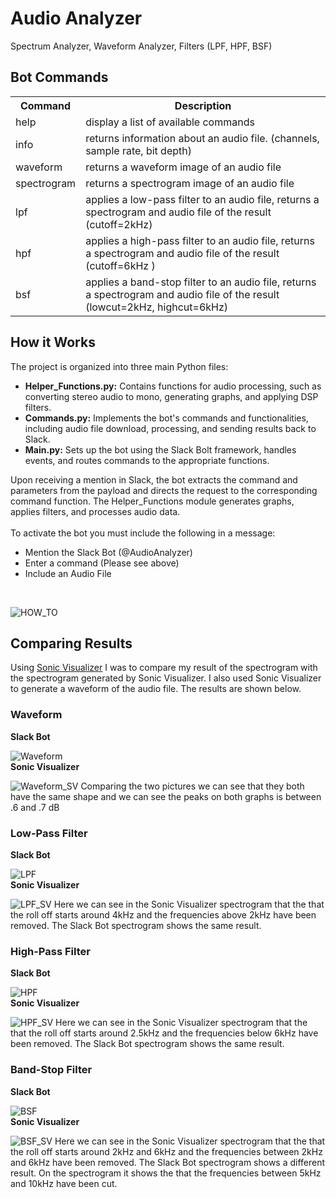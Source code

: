 <h1>Audio Analyzer</h1>
Spectrum Analyzer, Waveform Analyzer, Filters (LPF, HPF, BSF)

<h2>Bot Commands</h2>
<table>
  <tr>
    <th>Command</th>
    <th>Description</th>
  </tr>
  <tr>
    <td>help</td>
    <td>display a list of available commands</td>
  </tr>
  <tr>
    <td>info</td>
    <td>returns information about an audio file. (channels, sample rate, bit depth)</td>
  </tr>
  <tr>
    <td>waveform</td>
    <td>returns a waveform image of an audio file</td>
  </tr>
  <tr>
    <td>spectrogram</td>
    <td>returns a spectrogram image of an audio file</td>
  </tr>
  <tr>
    <td>lpf</td>
    <td>applies a low-pass filter to an audio file, returns a spectrogram and audio file of the result (cutoff=2kHz)</td>
  </tr>
  <tr>
    <td>hpf</td>
    <td>applies a high-pass filter to an audio file, returns a spectrogram and audio file of the result (cutoff=6kHz )</td>
  </tr>
  <tr>
    <td>bsf</td>
    <td>applies a band-stop filter to an audio file, returns a spectrogram and audio file of the result (lowcut=2kHz, highcut=6kHz)</td>
  </tr>
</table>

</body>
</html>

<h2>How it Works</h2>
The project is organized into three main Python files:<br>
<ul>
  <li><b>Helper_Functions.py:</b> Contains functions for audio processing, such as converting stereo audio to mono, generating graphs, and applying DSP filters.</li>
  <li><b>Commands.py:</b> Implements the bot's commands and functionalities, including audio file download, processing, and sending results back to Slack.</li>
  <li><b>Main.py:</b> Sets up the bot using the Slack Bolt framework, handles events, and routes commands to the appropriate functions.</li>
</ul>
Upon receiving a mention in Slack, the bot extracts the command and parameters from the payload and directs the request to the corresponding command function. The Helper_Functions module generates graphs, applies filters, and processes audio data.
<br><br>
To activate the bot you must include the following in a message:
<ul>
  <li>Mention the Slack Bot (@AudioAnalyzer)</li>
  <li>Enter a command (Please see above)</li>
  <li>Include an Audio File</li>
</ul>
<br>

![HOW_TO](Assets/Images/How_To_Call_Bot.png)

<h2>Comparing Results</h2>
Using <a href="https://www.sonicvisualiser.org/">Sonic Visualizer</a> I was to compare my result of the spectrogram with the spectrogram generated by Sonic Visualizer. I also used Sonic Visualizer to generate a waveform of the audio file. The results are shown below.
<br>

<h3>Waveform</h3>
<b>Slack Bot</b><br>

![Waveform](Assets/Images/Bot/Waveform/Waveform_Bot.png)
<br>
<b>Sonic Visualizer</b>
<br>

![Waveform_SV](Assets/Images/Sonic_Visualizer/Waveform_SV.png)
Comparing the two pictures we can see that they both have the same shape and we can see the peaks on both graphs is between .6 and .7 dB

<h3>Low-Pass Filter</h3>
<b>Slack Bot</b><br>

![LPF](Assets/Images/Bot/Spectrogram/Right_Mind_LPF.png)
<br>
<b>Sonic Visualizer</b>
<br>

![LPF_SV](Assets/Images/Sonic_Visualizer/Right_Mind_LPF_SV.gif)
Here we can see in the Sonic Visualizer spectrogram that the that the roll off starts around 4kHz and the frequencies above 2kHz have been removed. The Slack Bot spectrogram shows the same result.

<h3>High-Pass Filter</h3>
<b>Slack Bot</b><br>

![HPF](Assets/Images/Bot/Spectrogram/Right_Mind_HPF.png)
<br>
<b>Sonic Visualizer</b>

![HPF_SV](Assets/Images/Sonic_Visualizer/Right_Mind_HPF_SV.gif)
Here we can see in the Sonic Visualizer spectrogram that the that the roll off starts around 2.5kHz and the frequencies below 6kHz have been removed. The Slack Bot spectrogram shows the same result.

<h3>Band-Stop Filter</h3>
<b>Slack Bot</b><br>

![BSF](Assets/Images/Bot/Spectrogram/Right_Mind_BSF.png)
<br>
<b>Sonic Visualizer</b>

![BSF_SV](Assets/Images/Sonic_Visualizer/Right_Mind_BSF_SV.gif)
Here we can see in the Sonic Visualizer spectrogram that the that the roll off starts around 2kHz and 6kHz and the frequencies between 2kHz and 6kHz have been removed. The Slack Bot spectrogram shows a different result. On the spectrogram it shows the that the frequencies between 5kHz and 10kHz have been cut.